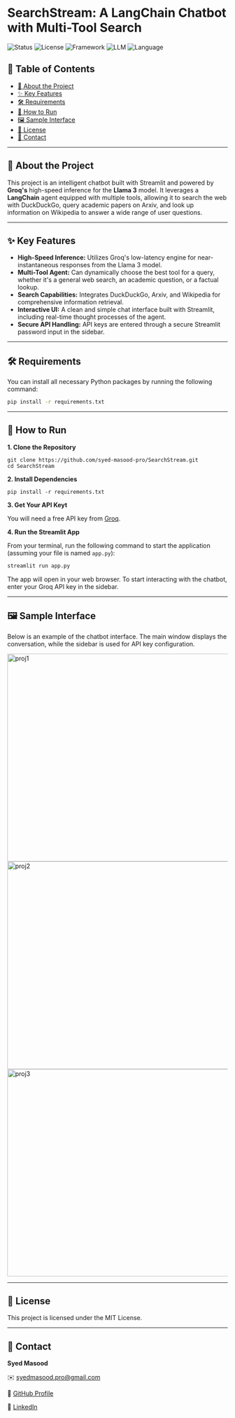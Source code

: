 # SearchStream: A LangChain Chatbot with Multi-Tool Search

![Status](https://img.shields.io/badge/Status-Complete-brightgreen)
![License](https://img.shields.io/badge/License-MIT-blue.svg)
![Framework](https://img.shields.io/badge/Framework-Streamlit-FF4B4B?logo=streamlit)
![LLM](https://img.shields.io/badge/LLM-Groq%20%7C%20LangChain%20%7C%20Llama_3-blueviolet)
![Language](https://img.shields.io/badge/Language-Python_3.11-yellow?logo=python)  

## 📝 Table of Contents
- [📌 About the Project](#-about-the-project)
- [✨ Key Features](#-key-features)
- [🛠️ Requirements](#️-requirements)
- [🚀 How to Run](#-how-to-run)
- [🖼️ Sample Interface](#-sample-interface)
- [📄 License](#-license)
- [📧 Contact](#-contact)
---
## 📌 About the Project

This project is an intelligent chatbot built with Streamlit and powered by **Groq's** high-speed inference for the **Llama 3** model. It leverages a **LangChain** agent equipped with multiple tools, allowing it to search the web with DuckDuckGo, query academic papers on Arxiv, and look up information on Wikipedia to answer a wide range of user questions.

---

## ✨ Key Features
  * **High-Speed Inference:** Utilizes Groq's low-latency engine for near-instantaneous responses from the Llama 3 model.
  * **Multi-Tool Agent:** Can dynamically choose the best tool for a query, whether it's a general web search, an academic question, or a factual lookup.
  * **Search Capabilities:** Integrates DuckDuckGo, Arxiv, and Wikipedia for comprehensive information retrieval.
  * **Interactive UI:** A clean and simple chat interface built with Streamlit, including real-time thought processes of the agent.
  * **Secure API Handling:** API keys are entered through a secure Streamlit password input in the sidebar.
  
---
## 🛠️ Requirements

You can install all necessary Python packages by running the following command:

```bash 
pip install -r requirements.txt
```
---

## 🚀 How to Run

**1. Clone the Repository**
```
git clone https://github.com/syed-masood-pro/SearchStream.git
cd SearchStream
```

**2. Install Dependencies**
```
pip install -r requirements.txt
```

**3. Get Your API Keyt**

You will need a free API key from [Groq](https://console.groq.com/keys).

**4. Run the Streamlit App**

From your terminal, run the following command to start the application (assuming your file is named `app.py`):
```bash
streamlit run app.py
```
The app will open in your web browser. To start interacting with the chatbot, enter your Groq API key in the sidebar.

---

## 🖼️ Sample Interface

Below is an example of the chatbot interface. The main window displays the conversation, while the sidebar is used for API key configuration.

<img width="959" height="475" alt="proj1" src="https://github.com/user-attachments/assets/a505d7d1-a2c2-485a-89cf-f27f725b0e8f" />
<img width="959" height="475" alt="proj2" src="https://github.com/user-attachments/assets/bc945f67-5334-4a3b-9fb5-02cd00bf847a" />
<img width="959" height="474" alt="proj3" src="https://github.com/user-attachments/assets/9961f278-de16-48a4-9b8f-c560f2e55663" />


---

## 📄 License

This project is licensed under the MIT License.

---

## 📧 Contact
**Syed Masood**

✉️ [syedmasood.pro@gmail.com](syedmasood.pro@gmail.com)

🔗 [GitHub Profile](https://github.com/syed-masood-pro/)

💼 [LinkedIn](https://www.linkedin.com/in/syed-masood-pro/)
